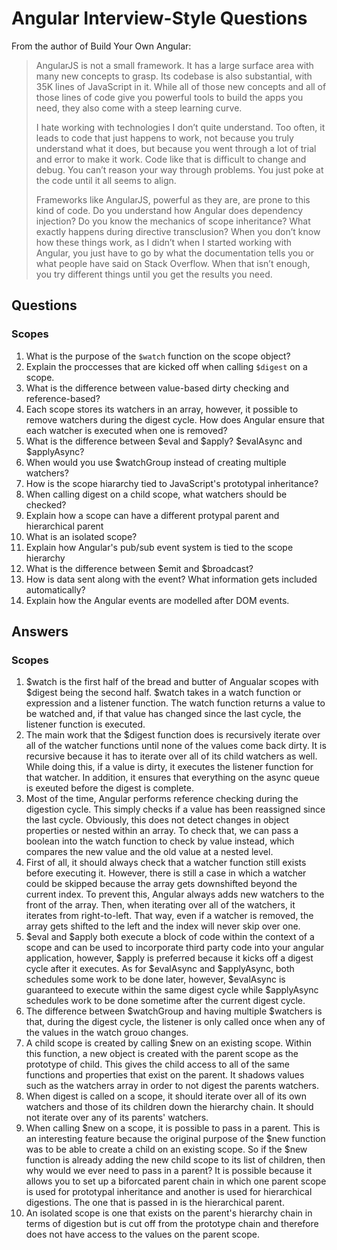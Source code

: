 # Angular Interview-Style Questions

From the author of Build Your Own Angular:

> AngularJS is not a small framework. It has a large surface area with many new concepts to grasp. Its codebase is also substantial, with 35K lines of JavaScript in it. While all of those new concepts and all of those lines of code give you powerful tools to build the apps you need, they also come with a steep learning curve.
>
> I hate working with technologies I don’t quite understand. Too often, it leads to code that just happens to work, not because you truly understand what it does, but because you went through a lot of trial and error to make it work. Code like that is difficult to change and debug. You can’t reason your way through problems. You just poke at the code until it all seems to align.
>
> Frameworks like AngularJS, powerful as they are, are prone to this kind of code. Do you understand how Angular does dependency injection? Do you know the mechanics of scope inheritance? What exactly happens during directive transclusion? When you don’t know how these things work, as I didn’t when I started working with Angular, you just have to go by what the documentation tells you or what people have said on Stack Overflow. When that isn’t enough, you try different things until you get the results you need.

## Questions

### Scopes

1. What is the purpose of the `$watch` function on the scope object?
2. Explain the proccesses that are kicked off when calling `$digest` on a scope.
3. What is the difference between value-based dirty checking and reference-based?
4. Each scope stores its watchers in an array, however, it possible to remove watchers during the digest cycle. How does Angular ensure that each watcher is executed when one is removed?
5. What is the difference between $eval and $apply? $evalAsync and $applyAsync?
6. When would you use $watchGroup instead of creating multiple watchers?
7. How is the scope hiararchy tied to JavaScript's prototypal inheritance?
8. When calling digest on a child scope, what watchers should be checked?
9. Explain how a scope can have a different protypal parent and hierarchical parent
10. What is an isolated scope?
11. Explain how Angular's pub/sub event system is tied to the scope hierarchy
12. What is the difference between $emit and $broadcast?
13. How is data sent along with the event? What information gets included automatically?
14. Explain how the Angular events are modelled after DOM events.

## Answers

### Scopes

1. $watch is the first half of the bread and butter of Angualar scopes with $digest being the second half. $watch takes in a watch function or expression and a listener function. The watch function returns a value to be watched and, if that value has changed since the last cycle, the listener function is executed.
2. The main work that the $digest function does is recursively iterate over all of the watcher functions until none of the values come back dirty. It is recursive because it has to iterate over all of its child watchers as well. While doing this, if a value is dirty, it executes the listener function for that watcher. In addition, it ensures that everything on the async queue is exeuted before the digest is complete.
3. Most of the time, Angular performs reference checking during the digestion cycle. This simply checks if a value has been reassigned since the last cycle. Obviously, this does not detect changes in object properties or nested within an array. To check that, we can pass a boolean into the watch function to check by value instead, which compares the new value and the old value at a nested level.
4. First of all, it should always check that a watcher function still exists before executing it. However, there is still a case in which a watcher could be skipped because the array gets downshifted beyond the current index. To prevent this, Angular always adds new watchers to the front of the array. Then, when iterating over all of the watchers, it iterates from right-to-left. That way, even if a watcher is removed, the array gets shifted to the left and the index will never skip over one.
5. $eval and $apply both execute a block of code within the context of a scope and can be used to incorporate third party code into your angular application, however, $apply is preferred because it kicks off a digest cycle after it executes. As for $evalAsync and $applyAsync, both schedules some work to be done later, however, $evalAsync is guaranteed to execute within the same digest cycle while $applyAsync schedules work to be done sometime after the current digest cycle.
6. The difference between $watchGroup and having multiple $watchers is that, during the digest cycle, the listener is only called once when any of the values in the watch grouo changes.
7. A child scope is created by calling $new on an existing scope. Within this function, a new object is created with the parent scope as the prototype of child. This gives the child access to all of the same functions and properties that exist on the parent. It shadows values such as the watchers array in order to not digest the parents watchers.
8. When digest is called on a scope, it should iterate over all of its own watchers and those of its children down the hierarchy chain. It should not iterate over any of its parents' watchers.
9. When calling $new on a scope, it is possible to pass in a parent. This is an interesting feature because the original purpose of the $new function was to be able to create a child on an existing scope. So if the $new function is already adding the new child scope to its list of children, then why would we ever need to pass in a parent? It is possible because it allows you to set up a biforcated parent chain in which one parent scope is used for prototypal inheritance and another is used for hierarchical digestions. The one that is passed in is the hierarchical parent.
10. An isolated scope is one that exists on the parent's hierarchy chain in terms of digestion but is cut off from the prototype chain and therefore does not have access to the values on the parent scope.

